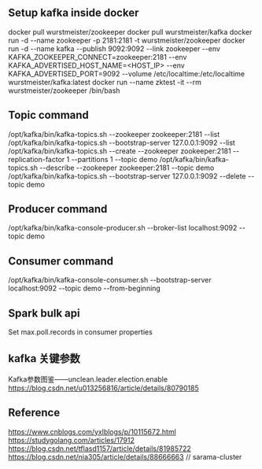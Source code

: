 ## Setup kafka inside docker
docker pull wurstmeister/zookeeper
docker pull wurstmeister/kafka
docker run -d --name zookeeper -p 2181:2181 -t wurstmeister/zookeeper
docker run -d --name kafka --publish 9092:9092 --link zookeeper --env KAFKA_ZOOKEEPER_CONNECT=zookeeper:2181 --env KAFKA_ADVERTISED_HOST_NAME=<HOST_IP> --env KAFKA_ADVERTISED_PORT=9092 --volume /etc/localtime:/etc/localtime wurstmeister/kafka:latest
docker run --name zktest -it --rm wurstmeister/zookeeper /bin/bash

## Topic command
/opt/kafka/bin/kafka-topics.sh --zookeeper zookeeper:2181 --list
/opt/kafka/bin/kafka-topics.sh --bootstrap-server 127.0.0.1:9092 --list
/opt/kafka/bin/kafka-topics.sh  --create --zookeeper zookeeper:2181 --replication-factor 1 --partitions 1 --topic demo
/opt/kafka/bin/kafka-topics.sh  --describe --zookeeper zookeeper:2181 --topic demo
/opt/kafka/bin/kafka-topics.sh --bootstrap-server 127.0.0.1:9092 --delete --topic demo

## Producer command
/opt/kafka/bin/kafka-console-producer.sh --broker-list localhost:9092 --topic demo

## Consumer command
/opt/kafka/bin/kafka-console-consumer.sh --bootstrap-server localhost:9092 --topic demo --from-beginning

## Spark bulk api
Set max.poll.records in consumer properties


## kafka 关键参数
Kafka参数图鉴——unclean.leader.election.enable https://blog.csdn.net/u013256816/article/details/80790185

## Reference
https://www.cnblogs.com/yxlblogs/p/10115672.html
https://studygolang.com/articles/17912
https://blog.csdn.net/tflasd1157/article/details/81985722
https://blog.csdn.net/nia305/article/details/88666663    // sarama-cluster